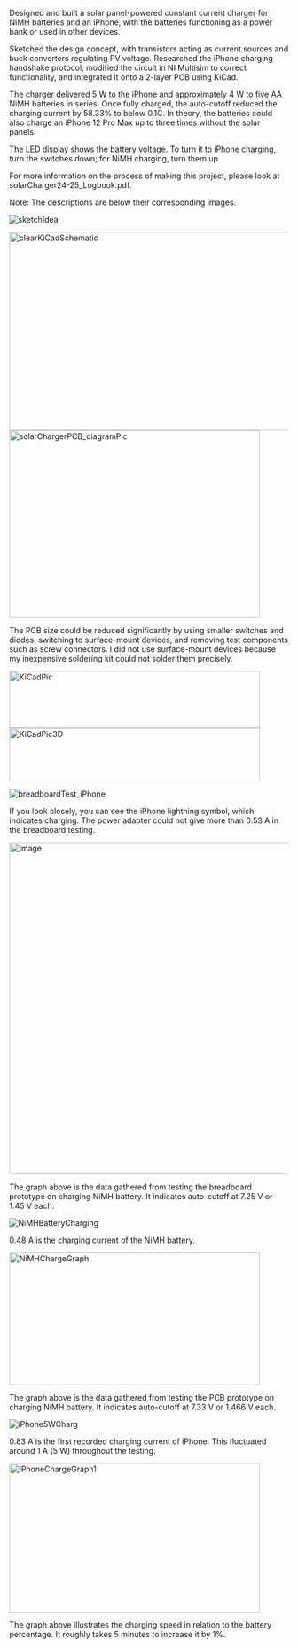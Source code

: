Designed and built a solar panel-powered constant current charger for NiMH batteries and an iPhone, 
with the batteries functioning as a power bank or used in other devices.

Sketched the design concept, with transistors acting as current sources and buck converters regulating PV voltage. 
Researched the iPhone charging handshake protocol, modified the circuit in NI Multisim to correct functionality, and integrated it onto a 2-layer PCB using KiCad.

The charger delivered 5 W to the iPhone and approximately 4 W to five AA NiMH batteries in series. 
Once fully charged, the auto-cutoff reduced the charging current by 58.33% to below 0.1C. 
In theory, the batteries could also charge an iPhone 12 Pro Max up to three times without the solar panels.

The LED display shows the battery voltage. 
To turn it to iPhone charging, turn the switches down; for NiMH charging, turn them up.

For more information on the process of making this project, please look at solarCharger24-25_Logbook.pdf.

Note: The descriptions are below their corresponding images.

![sketchIdea](https://github.com/user-attachments/assets/a798d90c-eaf5-4b76-b7a3-2d167c629f24)

<img width="521" height="358" alt="clearKiCadSchematic" src="https://github.com/user-attachments/assets/bdf07451-7340-4bab-90a7-5fab947a6f16" />


<img width="452" height="338" alt="solarChargerPCB_diagramPic" src="https://github.com/user-attachments/assets/0beba35f-348f-4680-a6ce-3043729a4e4e" />

The PCB size could be reduced significantly by using smaller switches and diodes, 
switching to surface-mount devices, and removing test components such as screw connectors. 
I did not use surface-mount devices because my inexpensive soldering kit could not solder them precisely.


<img width="452" height="103" alt="KiCadPic" src="https://github.com/user-attachments/assets/3de56da4-e0ac-41f8-99d5-0ff58d4aa47c" />

<img width="452" height="96" alt="KiCadPic3D" src="https://github.com/user-attachments/assets/f6273008-9e21-4305-918d-26eba389186c" />

![breadboardTest_iPhone](https://github.com/user-attachments/assets/f18b6622-74e6-42cb-978d-7142cfd17847)

If you look closely, you can see the iPhone lightning symbol, which indicates charging. 
The power adapter could not give more than 0.53 A in the breadboard testing.

<img width="940" height="599" alt="image" src="https://github.com/user-attachments/assets/356b1c90-31ff-46f3-bd56-34be84826407" />

The graph above is the data gathered from testing the breadboard prototype on charging NiMH battery.
It indicates auto-cutoff at 7.25 V or 1.45 V each.

![NiMHBatteryCharging](https://github.com/user-attachments/assets/77f162cd-4f6b-4a62-8642-5ab6176955d2)

0.48 A is the charging current of the NiMH battery.

<img width="452" height="239" alt="NiMHChargeGraph" src="https://github.com/user-attachments/assets/34b08b46-f177-4980-bd69-2e78b5c5fa1b" />

The graph above is the data gathered from testing the PCB prototype on charging NiMH battery. 
It indicates auto-cutoff at 7.33 V or 1.466 V each.

![iPhone5WCharg](https://github.com/user-attachments/assets/f9acb1dd-e3b3-4317-9361-545f94991015)

0.83 A is the first recorded charging current of iPhone. This fluctuated around 1 A (5 W) throughout the testing.

<img width="452" height="269" alt="iPhoneChargeGraph1" src="https://github.com/user-attachments/assets/9ec02643-34d9-4bdd-be50-32ae7d992c6a" />

The graph above illustrates the charging speed in relation to the battery percentage. It roughly takes 5 minutes to increase it by 1%.
